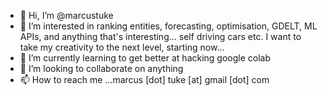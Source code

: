 - 👋 Hi, I’m @marcustuke
- 👀 I’m interested in ranking entities, forecasting, optimisation, GDELT, ML APIs, and anything that's interesting... self driving cars etc. I want to take my creativity to the next level, starting now...
- 🌱 I’m currently learning to get better at hacking google colab
- 💞️ I’m looking to collaborate on anything 
- 📫 How to reach me ...marcus [dot] tuke [at] gmail [dot] com

<!---
marcustuke/marcustuke is a ✨ special ✨ repository because its `README.md` (this file) appears on your GitHub profile.
You can click the Preview link to take a look at your changes.
--->
